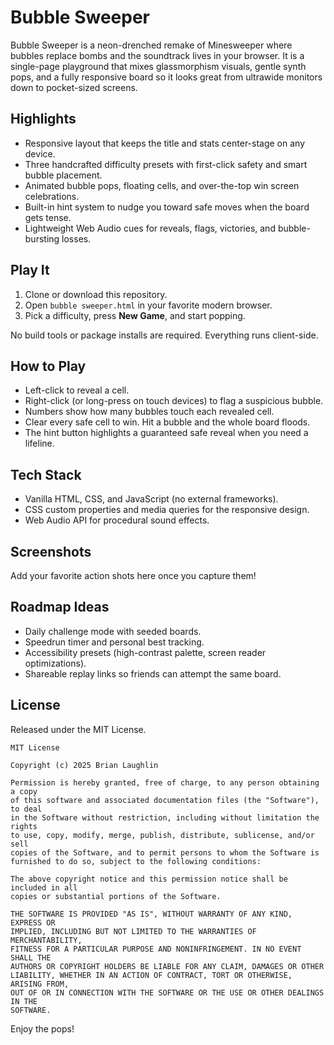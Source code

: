 # Bubble Sweeper

Bubble Sweeper is a neon-drenched remake of Minesweeper where bubbles replace bombs and the soundtrack lives in your browser. It is a single-page playground that mixes glassmorphism visuals, gentle synth pops, and a fully responsive board so it looks great from ultrawide monitors down to pocket-sized screens.

## Highlights
- Responsive layout that keeps the title and stats center-stage on any device.
- Three handcrafted difficulty presets with first-click safety and smart bubble placement.
- Animated bubble pops, floating cells, and over-the-top win screen celebrations.
- Built-in hint system to nudge you toward safe moves when the board gets tense.
- Lightweight Web Audio cues for reveals, flags, victories, and bubble-bursting losses.

## Play It
1. Clone or download this repository.
2. Open `bubble sweeper.html` in your favorite modern browser.
3. Pick a difficulty, press **New Game**, and start popping.

No build tools or package installs are required. Everything runs client-side.

## How to Play
- Left-click to reveal a cell.
- Right-click (or long-press on touch devices) to flag a suspicious bubble.
- Numbers show how many bubbles touch each revealed cell.
- Clear every safe cell to win. Hit a bubble and the whole board floods.
- The hint button highlights a guaranteed safe reveal when you need a lifeline.

## Tech Stack
- Vanilla HTML, CSS, and JavaScript (no external frameworks).
- CSS custom properties and media queries for the responsive design.
- Web Audio API for procedural sound effects.

## Screenshots
Add your favorite action shots here once you capture them!

## Roadmap Ideas
- Daily challenge mode with seeded boards.
- Speedrun timer and personal best tracking.
- Accessibility presets (high-contrast palette, screen reader optimizations).
- Shareable replay links so friends can attempt the same board.

## License
Released under the MIT License.

```
MIT License

Copyright (c) 2025 Brian Laughlin

Permission is hereby granted, free of charge, to any person obtaining a copy
of this software and associated documentation files (the "Software"), to deal
in the Software without restriction, including without limitation the rights
to use, copy, modify, merge, publish, distribute, sublicense, and/or sell
copies of the Software, and to permit persons to whom the Software is
furnished to do so, subject to the following conditions:

The above copyright notice and this permission notice shall be included in all
copies or substantial portions of the Software.

THE SOFTWARE IS PROVIDED "AS IS", WITHOUT WARRANTY OF ANY KIND, EXPRESS OR
IMPLIED, INCLUDING BUT NOT LIMITED TO THE WARRANTIES OF MERCHANTABILITY,
FITNESS FOR A PARTICULAR PURPOSE AND NONINFRINGEMENT. IN NO EVENT SHALL THE
AUTHORS OR COPYRIGHT HOLDERS BE LIABLE FOR ANY CLAIM, DAMAGES OR OTHER
LIABILITY, WHETHER IN AN ACTION OF CONTRACT, TORT OR OTHERWISE, ARISING FROM,
OUT OF OR IN CONNECTION WITH THE SOFTWARE OR THE USE OR OTHER DEALINGS IN THE
SOFTWARE.
```

Enjoy the pops!
